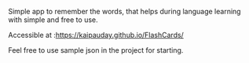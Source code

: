 Simple app to remember the words, that helps during language learning with simple and free to use.

Accessible at  :https://kaipauday.github.io/FlashCards/

Feel free to use sample json in the project for starting.

